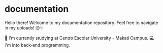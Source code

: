 # documentation
Hello there! Welcome to my documentation repository. Feel free to navigate in my uploads! 😊✨

📍 I'm currently studying at Centro Escolar University - Makati Campus.
💻 I'm into back-end programming.
